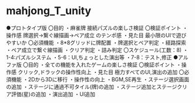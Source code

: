 # mahjong_T_unity
●プロトタイプ版
〇目的
・麻雀牌 接続パズルの楽しさ検証
〇検証ポイント
・操作感
牌選択→繋ぐ線描画→ペア成立 のテンポ感
・見た目
最小限のUIで遊びやすいか
〇必須機能
・8*8グリッドに牌配置
・牌選択とペア判定
・経路探索
・ペア成立で繋ぐ線描画
・クリア判定
・詰み判定
〇スケジュール(工数：8)
・1-4:パズルシステム
・5-6：UI,ちょっとした演出等
・7-8：テスト,修正
●アルファ版
〇目的
・全ての機能を入れたゲームの楽しさ検証
〇検証ポイント
・操作感
クリック,ドラックの操作性向上
・見た目
極力すべてのUI,演出の追加
〇必須機能
・2Dから3Dに移行
・操作性の向上
・BGM,SE再生
・ステージ選択画面の追加
・ステージに通過不可タイル(牌)の追加
・ステージ追加とステージクリア評価(星)の追加
・演出追加
・UI追加